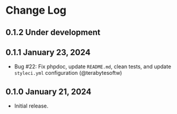 Change Log
==========

## 0.1.2 Under development

## 0.1.1 January 23, 2024

- Bug #22: Fix phpdoc, update `README.md`, clean tests, and update `styleci.yml` configuration (@terabytesoftw)

## 0.1.0 January 21, 2024

- Initial release.
